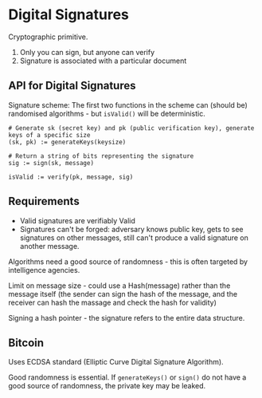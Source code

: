 Digital Signatures
==================
Cryptographic primitive.

1. Only you can sign, but anyone can verify
2. Signature is associated with a particular document

## API for Digital Signatures
Signature scheme:
The first two functions in the scheme can (should be) randomised algorithms - but `isValid()` will be deterministic.
~~~
# Generate sk (secret key) and pk (public verification key), generate keys of a specific size
(sk, pk) := generateKeys(keysize)

# Return a string of bits representing the signature
sig := sign(sk, message)

isValid := verify(pk, message, sig)
~~~

## Requirements
* Valid signatures are verifiably Valid
* Signatures can't be forged: adversary knows public key, gets to see signatures on other messages, still can't produce a valid signature on another message.

Algorithms need a good source of randomness - this is often targeted by intelligence agencies.

Limit on message size - could use a Hash(message) rather than the message itself (the sender can sign the hash of the message, and the receiver can hash the massage and check the hash for validity)

Signing a hash pointer - the signature refers to the entire data structure.

## Bitcoin
Uses ECDSA standard (Elliptic Curve Digital Signature Algorithm).

Good randomness is essential. If `generateKeys()` or `sign()` do not have a good source of randomness, the private key may be leaked.
